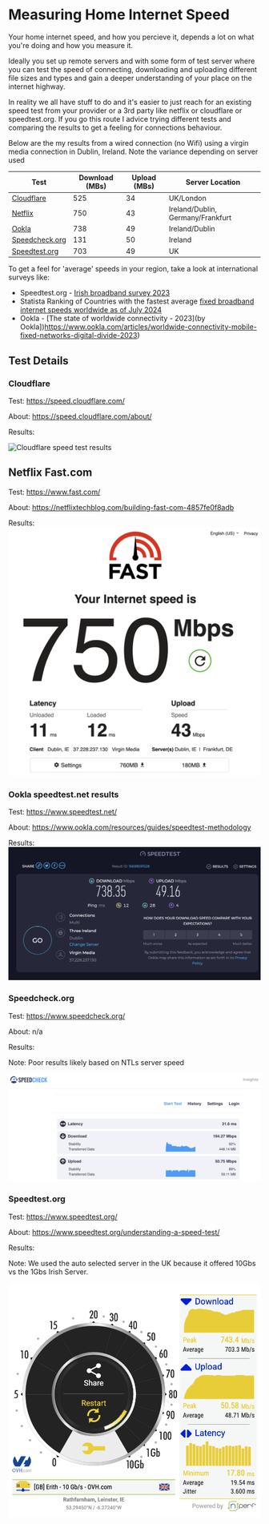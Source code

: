 # Measuring Home Internet Speed

Your home internet speed, and how you percieve it, depends a lot on what you're doing and how you measure it.

Ideally you set up remote servers and with some form of test server where you can test the speed of connecting, downloading and uploading different file sizes and types and gain a deeper understanding of your place on the internet highway.

In reality we all have stuff to do and it's easier to just reach for an existing speed test from your provider or a 3rd party like netflix or cloudflare or speedtest.org. If you go this route I advice trying different tests and comparing the results to get a feeling for connections behaviour. 

Below are the my results from a wired connection (no Wifi) using a virgin media connection in Dublin, Ireland. Note the variance depending on server used 


| Test | Download (MBs) | Upload (MBs) | Server Location|
|----------|----------|----------|----------|
| [Cloudflare](https://speed.cloudflare.com/) | 525 | 34 | UK/London |
| [Netflix](https://www.speedcheck.org/) | 750 | 43 | Ireland/Dublin, Germany/Frankfurt|
| [Ookla](https://www.speedtest.net/) | 738 | 49 | Ireland/Dublin |
| [Speedcheck.org](Speedcheck.org) | 131 | 50 | Ireland | 
| [Speedtest.org](https://www.speedcheck.org/)| 703 | 49 | UK|


To get a feel for 'average' speeds in your region, take a look at international surveys like:

* Speedtest.org - [Irish broadband survey 2023](https://media.nperf.com/files/publications/TN/2024-02-01_Barometre-fixed-connections-ireland-nPerf-2023.pdf)
* Statista Ranking of Countries with the fastest average [fixed broadband internet speeds worldwide as of July 2024 ](https://www.statista.com/statistics/896772/countries-fastest-average-fixed-broadband-internet-speeds/#:~:text=Countries%20with%20the%20fastest%20average%20fixed%20broadband%20internet%20speed%20worldwide%202024&text=As%20of%20July%202024%2C%20the,Hong%20Kong%20followed%20in%20third)
* Ookla - [The state of worldwide connectivity - 2023](by Ookla])https://www.ookla.com/articles/worldwide-connectivity-mobile-fixed-networks-digital-divide-2023)


## Test Details

### Cloudflare

Test: https://speed.cloudflare.com/

About: https://speed.cloudflare.com/about/

Results:

![Cloudflare speed test results](https://github.dev/peerside/til/speedtests/image.png)


## Netflix Fast.com
Test: https://www.fast.com/

About: https://netflixtechblog.com/building-fast-com-4857fe0f8adb

Results: 
![Netflix Fast.com results](image-1.png)


### Ookla speedtest.net results
Test: https://www.speedtest.net/

About: https://www.ookla.com/resources/guides/speedtest-methodology

Results: 
![alt text](speedtests/image-2.png)


### Speedcheck.org
Test: https://www.speedcheck.org/

About: n/a

Results: 

Note: Poor results likely based on NTLs server speed

![alt text](image-6.png)

### Speedtest.org
Test: https://www.speedtest.org/

About: https://www.speedtest.org/understanding-a-speed-test/

Results: 

Note: We used the auto selected server in the UK because it offered 10Gbs vs the 1Gbs Irish Server. 

![alt text](image-4.png)